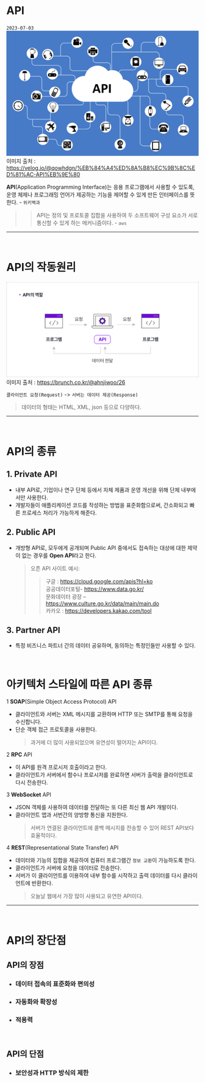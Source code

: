 # API

`2023-07-03`
![API-Platforms](./img/API-Platforms.png)
이미지 출처 : https://velog.io/@qowhdgn/%EB%84%A4%ED%8A%B8%EC%9B%8C%ED%81%AC-API%EB%9E%80

**API**(Application Programming Interface)는 응용 프로그램에서 사용할 수 있도록, 운영 체제나 프로그래밍 언어가 제공하는 기능을 제어할 수 있게 만든 인터페이스를 뜻한다. - `위키백과`

> > API는 정의 및 프로토콜 집합을 사용하여 두 소프트웨어 구성 요소가 서로 통신할 수 있게 하는 메커니즘이다. - `aws`

---

<br>

# API의 작동원리

![API-WORKS](./img/API-WORKS.jpg)
<br>
이미지 출처 : https://brunch.co.kr/@ahnjiwoo/26

`클라이언트 요청(Request)` -> `서버는 데이터 제공(Response)`

> 데이터의 형태는 HTML, XML, json 등으로 다양하다.

---

<br>

# API의 종류

## 1. **Private** API

- 내부 API로, 기업이나 연구 단체 등에서 자체 제품과 운영 개선을 위해 단체 내부에서만 사용한다.
- 개발자들이 애플리케이션 코드를 작성하는 방법을 표준화함으로써, 간소화되고 빠른 프로세스 처리가 가능하게 해준다.

## 2. **Public** API

- 개방형 API로, 모두에게 공개되며 Public API 중에서도 접속하는 대상에 대한 제약이 없는 경우를 **Open API**라고 한다.
  > 오픈 API 사이트 예시:
  >
  > > 구글 : https://cloud.google.com/apis?hl=ko <br>
  > > 공공데이터포털- https://www.data.go.kr/ <br>
  > > 문화데이터 광장 – https://www.culture.go.kr/data/main/main.do <br>
  > > 카카오 : https://developers.kakao.com/tool

## 3. **Partner** API

- 특정 비즈니스 파트너 간의 데이터 공유하며, 동의하는 특정인들만 사용할 수 있다.

<br>

# 아키텍처 스타일에 따른 API 종류

1 **SOAP**(Simple Object Access Protocol) API

- 클라이언트와 서버는 XML 메시지를 교환하며 HTTP 또는 SMTP를 통해 요청을 수신합니다.
- 단순 객체 접근 프로토콜을 사용한다.
  > 과거에 더 많이 사용되었으며 유연성이 떨어지는 API이다.

2 **RPC** API

- 이 API를 원격 프로시저 호출이라고 한다.
- 클라이언트가 서버에서 함수나 프로시저를 완료하면 서버가 출력을 클라이언트로 다시 전송한다.

3 **WebSocket** API

- JSON 객체를 사용하여 데이터를 전달하는 또 다른 최신 웹 API 개발이다.
- 클라이언트 앱과 서번간의 양방향 통신을 지원한다.
  > 서버가 연결된 클라이언트에 콜백 메시지를 전송할 수 있어 REST API보다 효율적이다.

4 **REST**(Representational State Transfer) API

- 데이터와 기능의 집합을 제공하여 컴퓨터 프로그램간 `정보 교환`이 가능하도록 한다.
- 클라이언트가 서버에 요청을 데이터로 전송한다.
- 서버가 이 클라이언트를 이용하여 내부 함수를 시작하고 출력 데이터를 다시 클라이언트에 반환한다.
  > 오늘날 웹에서 가장 많이 사용되고 유연한 API이다.

---

<br>

# API의 장단점

## API의 장점

- ### 데이터 접속의 표준화와 편의성

- ### 자동화와 확장성

- ### 적용력

<br>

## API의 단점

- ### 보안성과 HTTP 방식의 제한
